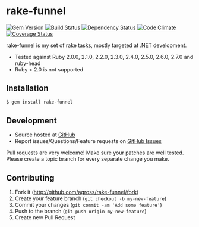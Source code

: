 # rake-funnel

[![Gem Version](https://badge.fury.io/rb/rake-funnel.svg)](http://badge.fury.io/rb/rake-funnel) [![Build Status](https://travis-ci.org/agross/rake-funnel.png?branch=master)](https://travis-ci.org/agross/rake-funnel) [![Dependency Status](https://gemnasium.com/agross/rake-funnel.svg)](https://gemnasium.com/agross/rake-funnel) [![Code Climate](https://codeclimate.com/github/agross/rake-funnel.png)](https://codeclimate.com/github/agross/rake-funnel) [![Coverage Status](https://coveralls.io/repos/agross/rake-funnel/badge.svg)](https://coveralls.io/r/agross/rake-funnel)

rake-funnel is my set of rake tasks, mostly targeted at .NET development.

* Tested against Ruby 2.0.0, 2.1.0, 2.2.0, 2.3.0, 2.4.0, 2.5.0, 2.6.0, 2.7.0 and ruby-head
* Ruby < 2.0 is not supported

## Installation

```bash
$ gem install rake-funnel
```

## Development

* Source hosted at [GitHub](https://github.com/agross/rake-funnel)
* Report issues/Questions/Feature requests on [GitHub Issues](https://github.com/agross/rake-funnel/issues)

Pull requests are very welcome! Make sure your patches are well tested. Please create a topic branch for every separate change you make.

## Contributing

1. Fork it (http://github.com/agross/rake-funnel/fork)
2. Create your feature branch (`git checkout -b my-new-feature`)
3. Commit your changes (`git commit -am 'Add some feature'`)
4. Push to the branch (`git push origin my-new-feature`)
5. Create new Pull Request
